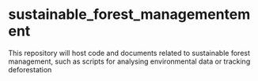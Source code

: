 # sustainable_forest_managementement
This repository will host code and documents related to sustainable forest management, such as scripts for analysing environmental data or tracking deforestation
